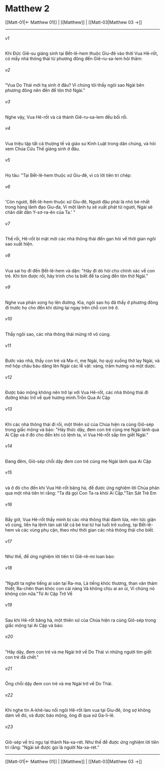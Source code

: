# Matthew 2

[[Matt-01|← Matthew 01]] | [[Matthew]] | [[Matt-03|Matthew 03 →]]
***



###### v1 
Khi Đức Giê-su giáng sinh tại Bết-lê-hem thuộc Giu-đê vào thời Vua Hê-rốt, có mấy nhà thông thái từ phương đông đến Giê-ru-sa-lem hỏi thăm: 

###### v2 
"Vua Do Thái mới hạ sinh ở đâu? Vì chúng tôi thấy ngôi sao Ngài bên phương đông nên đến để tôn thờ Ngài." 

###### v3 
Nghe vậy, Vua Hê-rốt và cả thành Giê-ru-sa-lem đều bối rối. 

###### v4 
Vua triệu tập tất cả thượng tế và giáo sư Kinh Luật trong dân chúng, và hỏi xem Chúa Cứu Thế giáng sinh ở đâu. 

###### v5 
Họ tâu: "Tại Bết-lê-hem thuộc xứ Giu-đê, vì có lời tiên tri chép: 

###### v6 
'Còn ngươi, Bết-lê-hem thuộc xứ Giu-đê, Ngươi đâu phải là nhỏ bé nhất trong hàng lãnh đạo Giu-đa, Vì một lãnh tụ sẽ xuất phát từ ngươi, Ngài sẽ chăn dắt dân Y-sơ-ra-ên của Ta.' " 

###### v7 
Thế rồi, Hê-rốt bí mật mời các nhà thông thái đến gạn hỏi về thời gian ngôi sao xuất hiện. 

###### v8 
Vua sai họ đi đến Bết-lê-hem và dặn: "Hãy đi dò hỏi cho chính xác về con trẻ. Khi tìm được rồi, hãy trình cho ta biết để ta cũng đến tôn thờ Ngài." 

###### v9 
Nghe vua phán xong họ lên đường. Kìa, ngôi sao họ đã thấy ở phương đông đi trước họ cho đến khi dừng lại ngay trên chỗ con trẻ ở. 

###### v10 
Thấy ngôi sao, các nhà thông thái mừng rỡ vô cùng. 

###### v11 
Bước vào nhà, thấy con trẻ và Ma-ri, mẹ Ngài, họ quỳ xuống thờ lạy Ngài, và mở hộp châu báu dâng lên Ngài các lễ vật: vàng, trầm hương và một dược. 

###### v12 
Được báo mộng không nên trở lại với Vua Hê-rốt, các nhà thông thái đi đường khác trở về quê hương mình.Trốn Qua Ai Cập 

###### v13 
Khi các nhà thông thái đi rồi, một thiên sứ của Chúa hiện ra cùng Giô-sép trong giấc mộng và bảo: "Hãy thức dậy, đem con trẻ cùng mẹ Ngài lánh qua Ai Cập và ở đó cho đến khi có lệnh ta, vì Vua Hê-rốt sắp tìm giết Ngài." 

###### v14 
Đang đêm, Giô-sép chỗi dậy đem con trẻ cùng mẹ Ngài lánh qua Ai Cập 

###### v15 
và ở đó cho đến khi Vua Hê-rốt băng hà, để được ứng nghiệm lời Chúa phán qua một nhà tiên tri rằng: "Ta đã gọi Con Ta ra khỏi Ai Cập."Tàn Sát Trẻ Em 

###### v16 
Bấy giờ, Vua Hê-rốt thấy mình bị các nhà thông thái đánh lừa, nên tức giận vô cùng, liền hạ lệnh tàn sát tất cả bé trai từ hai tuổi trở xuống, tại Bết-lê-hem và các vùng phụ cận, theo như thời gian các nhà thông thái cho biết. 

###### v17 
Như thế, để ứng nghiệm lời tiên tri Giê-rê-mi loan báo: 

###### v18 
"Người ta nghe tiếng ai oán tại Ra-ma, Là tiếng khóc thương, than vãn thảm thiết; Ra-chên than khóc con cái nàng Và không chịu ai an ủi, Vì chúng nó không còn nữa."Từ Ai Cập Trở Về 

###### v19 
Sau khi Hê-rốt băng hà, một thiên sứ của Chúa hiện ra cùng Giô-sép trong giấc mộng tại Ai Cập và bảo: 

###### v20 
"Hãy dậy, đem con trẻ và mẹ Ngài trở về Do Thái vì những người tìm giết con trẻ đã chết." 

###### v21 
Ông chỗi dậy đem con trẻ và mẹ Ngài trở về Do Thái. 

###### v22 
Khi nghe tin A-khê-lau nối ngôi Hê-rốt làm vua tại Giu-đê, ông sợ không dám về đó, và được báo mộng, ông đi qua xứ Ga-li-lê. 

###### v23 
Giô-sép về trú ngụ tại thành Na-xa-rét. Như thế để được ứng nghiệm lời tiên tri rằng: "Ngài sẽ được gọi là người Na-xa-rét."

***
[[Matt-01|← Matthew 01]] | [[Matthew]] | [[Matt-03|Matthew 03 →]]
